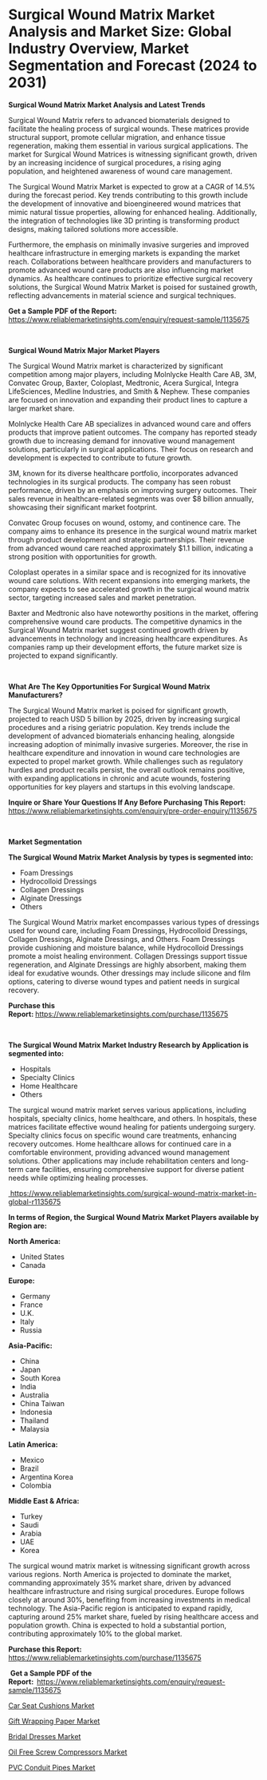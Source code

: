 <p><h1>Surgical Wound Matrix Market Analysis and Market Size: Global Industry Overview, Market Segmentation and Forecast (2024 to 2031)</h1></p><p><strong>Surgical Wound Matrix Market Analysis and Latest Trends</strong></p>
<p><p>Surgical Wound Matrix refers to advanced biomaterials designed to facilitate the healing process of surgical wounds. These matrices provide structural support, promote cellular migration, and enhance tissue regeneration, making them essential in various surgical applications. The market for Surgical Wound Matrices is witnessing significant growth, driven by an increasing incidence of surgical procedures, a rising aging population, and heightened awareness of wound care management.</p><p>The Surgical Wound Matrix Market is expected to grow at a CAGR of 14.5% during the forecast period. Key trends contributing to this growth include the development of innovative and bioengineered wound matrices that mimic natural tissue properties, allowing for enhanced healing. Additionally, the integration of technologies like 3D printing is transforming product designs, making tailored solutions more accessible. </p><p>Furthermore, the emphasis on minimally invasive surgeries and improved healthcare infrastructure in emerging markets is expanding the market reach. Collaborations between healthcare providers and manufacturers to promote advanced wound care products are also influencing market dynamics. As healthcare continues to prioritize effective surgical recovery solutions, the Surgical Wound Matrix Market is poised for sustained growth, reflecting advancements in material science and surgical techniques.</p></p>
<p><strong>Get a Sample PDF of the Report:&nbsp;</strong> <a href="https://www.reliablemarketinsights.com/enquiry/request-sample/1135675?utm_campaign=1399&utm_medium=2&utm_source=Github&utm_content=ia&utm_term=09102024&utm_id=surgical-wound-matrix">https://www.reliablemarketinsights.com/enquiry/request-sample/1135675</a></p>
<p>&nbsp;</p>
<p><strong>Surgical Wound Matrix Major Market Players</strong></p>
<p><p>The Surgical Wound Matrix market is characterized by significant competition among major players, including Molnlycke Health Care AB, 3M, Convatec Group, Baxter, Coloplast, Medtronic, Acera Surgical, Integra LifeSciences, Medline Industries, and Smith & Nephew. These companies are focused on innovation and expanding their product lines to capture a larger market share.</p><p>Molnlycke Health Care AB specializes in advanced wound care and offers products that improve patient outcomes. The company has reported steady growth due to increasing demand for innovative wound management solutions, particularly in surgical applications. Their focus on research and development is expected to contribute to future growth.</p><p>3M, known for its diverse healthcare portfolio, incorporates advanced technologies in its surgical products. The company has seen robust performance, driven by an emphasis on improving surgery outcomes. Their sales revenue in healthcare-related segments was over $8 billion annually, showcasing their significant market footprint.</p><p>Convatec Group focuses on wound, ostomy, and continence care. The company aims to enhance its presence in the surgical wound matrix market through product development and strategic partnerships. Their revenue from advanced wound care reached approximately $1.1 billion, indicating a strong position with opportunities for growth.</p><p>Coloplast operates in a similar space and is recognized for its innovative wound care solutions. With recent expansions into emerging markets, the company expects to see accelerated growth in the surgical wound matrix sector, targeting increased sales and market penetration.</p><p>Baxter and Medtronic also have noteworthy positions in the market, offering comprehensive wound care products. The competitive dynamics in the Surgical Wound Matrix market suggest continued growth driven by advancements in technology and increasing healthcare expenditures. As companies ramp up their development efforts, the future market size is projected to expand significantly.</p></p>
<p>&nbsp;</p>
<p><strong>What Are The Key Opportunities For Surgical Wound Matrix Manufacturers?</strong></p>
<p><p>The Surgical Wound Matrix market is poised for significant growth, projected to reach USD 5 billion by 2025, driven by increasing surgical procedures and a rising geriatric population. Key trends include the development of advanced biomaterials enhancing healing, alongside increasing adoption of minimally invasive surgeries. Moreover, the rise in healthcare expenditure and innovation in wound care technologies are expected to propel market growth. While challenges such as regulatory hurdles and product recalls persist, the overall outlook remains positive, with expanding applications in chronic and acute wounds, fostering opportunities for key players and startups in this evolving landscape.</p></p>
<p><strong>Inquire or Share Your Questions If Any Before Purchasing This Report:</strong> <a href="https://www.reliablemarketinsights.com/enquiry/pre-order-enquiry/1135675?utm_campaign=1399&utm_medium=2&utm_source=Github&utm_content=ia&utm_term=09102024&utm_id=surgical-wound-matrix">https://www.reliablemarketinsights.com/enquiry/pre-order-enquiry/1135675</a></p>
<p>&nbsp;</p>
<p><strong>Market Segmentation</strong></p>
<p><strong>The Surgical Wound Matrix Market Analysis by types is segmented into:</strong></p>
<p><ul><li>Foam Dressings</li><li>Hydrocolloid Dressings</li><li>Collagen Dressings</li><li>Alginate Dressings</li><li>Others</li></ul></p>
<p><p>The Surgical Wound Matrix market encompasses various types of dressings used for wound care, including Foam Dressings, Hydrocolloid Dressings, Collagen Dressings, Alginate Dressings, and Others. Foam Dressings provide cushioning and moisture balance, while Hydrocolloid Dressings promote a moist healing environment. Collagen Dressings support tissue regeneration, and Alginate Dressings are highly absorbent, making them ideal for exudative wounds. Other dressings may include silicone and film options, catering to diverse wound types and patient needs in surgical recovery.</p></p>
<p><strong>Purchase this Report:&nbsp;</strong><a href="https://www.reliablemarketinsights.com/purchase/1135675?utm_campaign=1399&utm_medium=2&utm_source=Github&utm_content=ia&utm_term=09102024&utm_id=surgical-wound-matrix">https://www.reliablemarketinsights.com/purchase/1135675</a></p>
<p>&nbsp;</p>
<p><strong>The Surgical Wound Matrix Market Industry Research by Application is segmented into:</strong></p>
<p><ul><li>Hospitals</li><li>Specialty Clinics</li><li>Home Healthcare</li><li>Others</li></ul></p>
<p><p>The surgical wound matrix market serves various applications, including hospitals, specialty clinics, home healthcare, and others. In hospitals, these matrices facilitate effective wound healing for patients undergoing surgery. Specialty clinics focus on specific wound care treatments, enhancing recovery outcomes. Home healthcare allows for continued care in a comfortable environment, providing advanced wound management solutions. Other applications may include rehabilitation centers and long-term care facilities, ensuring comprehensive support for diverse patient needs while optimizing healing processes.</p></p>
<p><a href="https://www.reliablemarketinsights.com/surgical-wound-matrix-market-in-global-r1135675?utm_campaign=1399&utm_medium=2&utm_source=Github&utm_content=ia&utm_term=09102024&utm_id=surgical-wound-matrix">&nbsp;https://www.reliablemarketinsights.com/surgical-wound-matrix-market-in-global-r1135675</a></p>
<p><strong>In terms of Region, the Surgical Wound Matrix Market Players available by Region are:</strong></p>
<p>
    <p> <strong> North America: </strong>
        <ul>
            <li>United States</li>
            <li>Canada</li>
        </ul>
        </p> 
    <p> <strong> Europe: </strong>
        <ul>
            <li>Germany</li>
            <li>France</li>
            <li>U.K.</li>
            <li>Italy</li>
            <li>Russia</li>
        </ul>
        </p> 
    <p> <strong> Asia-Pacific: </strong>
        <ul>
            <li>China</li>
            <li>Japan</li>
            <li>South Korea</li>
            <li>India</li>
            <li>Australia</li>
            <li>China Taiwan</li>
            <li>Indonesia</li>
            <li>Thailand</li>
            <li>Malaysia</li>
        </ul>
        </p> 
    <p> <strong> Latin America: </strong>
        <ul>
            <li>Mexico</li>
            <li>Brazil</li>
            <li>Argentina Korea</li>
            <li>Colombia</li>
        </ul>
        </p> 
    <p> <strong> Middle East & Africa: </strong>
        <ul>
            <li>Turkey</li>
            <li>Saudi</li>
            <li>Arabia</li>
            <li>UAE</li>
            <li>Korea</li>
        </ul>
    </p>
    </p>
<p><p>The surgical wound matrix market is witnessing significant growth across various regions. North America is projected to dominate the market, commanding approximately 35% market share, driven by advanced healthcare infrastructure and rising surgical procedures. Europe follows closely at around 30%, benefiting from increasing investments in medical technology. The Asia-Pacific region is anticipated to expand rapidly, capturing around 25% market share, fueled by rising healthcare access and population growth. China is expected to hold a substantial portion, contributing approximately 10% to the global market.</p></p>
<p><strong>Purchase this Report: </strong><a href="https://www.reliablemarketinsights.com/purchase/1135675?utm_campaign=1399&utm_medium=2&utm_source=Github&utm_content=ia&utm_term=09102024&utm_id=surgical-wound-matrix">https://www.reliablemarketinsights.com/purchase/1135675</a></p>
<p>&nbsp;<strong>Get a Sample PDF of the Report:&nbsp;&nbsp;</strong><a href="https://www.reliablemarketinsights.com/enquiry/request-sample/1135675?utm_campaign=1399&utm_medium=2&utm_source=Github&utm_content=ia&utm_term=09102024&utm_id=surgical-wound-matrix">https://www.reliablemarketinsights.com/enquiry/request-sample/1135675</a></p>
<p><strong></strong></p>
<p><p><a href="https://www.linkedin.com/pulse/influencing-factors-car-seat-cushions-market-insights-growth-jitkf?utm_campaign=1399&utm_medium=2&utm_source=Github&utm_content=ia&utm_term=09102024&utm_id=surgical-wound-matrix">Car Seat Cushions Market</a></p><p><a href="https://www.linkedin.com/pulse/future-ready-strategic-insights-global-gift-wrapping-paper-market-fllaf?utm_campaign=1399&utm_medium=2&utm_source=Github&utm_content=ia&utm_term=09102024&utm_id=surgical-wound-matrix">Gift Wrapping Paper Market</a></p><p><a href="https://www.linkedin.com/pulse/bridal-dresses-market-trends-insights-type-application-analysis-n8hyf?utm_campaign=1399&utm_medium=2&utm_source=Github&utm_content=ia&utm_term=09102024&utm_id=surgical-wound-matrix">Bridal Dresses Market</a></p><p><a href="https://www.linkedin.com/pulse/global-perspectives-oil-free-screw-compressors-market-trends-coyqf?utm_campaign=1399&utm_medium=2&utm_source=Github&utm_content=ia&utm_term=09102024&utm_id=surgical-wound-matrix">Oil Free Screw Compressors Market</a></p><p><a href="https://www.linkedin.com/pulse/pvc-conduit-pipes-market-global-trends-forecast-2024-2031-pxete?utm_campaign=1399&utm_medium=2&utm_source=Github&utm_content=ia&utm_term=09102024&utm_id=surgical-wound-matrix">PVC Conduit Pipes Market</a></p></p>